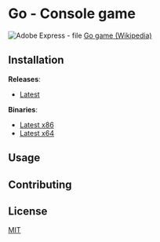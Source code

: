 # Go - Console game
![Adobe Express - file](https://github.com/user-attachments/assets/c2f6a341-d5dc-48ab-b62d-d958a7fab33a)
[Go game (Wikipedia)](https://en.wikipedia.org/wiki/Go_(game))

## Installation

**Releases**:
- [Latest](https://github.com/D4M14N20/GO-PP22/releases/latest)

**Binaries**:
- [Latest x86](https://github.com/D4M14N20/GO-PP22/releases/download/v0.1.0/Go_win32.exe)
- [Latest x64](https://github.com/D4M14N20/GO-PP22/releases/download/v0.1.0/Go_win64.exe)

## Usage



## Contributing



## License

[MIT](https://choosealicense.com/licenses/mit/)
